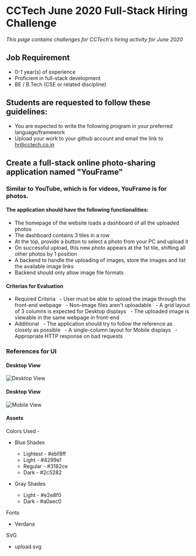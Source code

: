 # CCTech June 2020 Full-Stack Hiring Challenge

_This page contains challenges for CCTech's hiring activity for June 2020_

## Job Requirement

- 0-1 year(s) of experience
- Proficient in full-stack development
- BE / B.Tech (CSE or related discipline)

## Students are requested to follow these guidelines:

- You are expected to write the following program in your preferred language/framework
- Upload your work to your github account and email the link to hr@cctech.co.in

## Create a full-stack online photo-sharing application named "YouFrame"

### Similar to YouTube, which is for videos, YouFrame is for photos.

#### The application should have the following functionalities:

- The homepage of the website loads a dashboard of all the uploaded photos
- The dashboard contains 3 tiles in a row
- At the top, provide a button to select a photo from your PC and upload it
- On successful upload, this new photo appears at the 1st tile, shifting all other photos by 1 position
- A backend to handle the uploading of images, store the images and list the available image links
- Backend should only allow image file formats

#### Criterias for Evaluation

- Required Criteria
    - User must be able to upload the image through the front-end webpage
    - Non-image files aren't uploadable
    - A grid layout of 3 columns is expected for Desktop displays
    - The uploaded image is viewable in the same webpage in front-end
- Additional
    - The application should try to follow the reference as closely as possible
    - A single-column layout for Mobile displays
    - Appropriate HTTP response on bad requests

### References for UI

#### Desktop View

![Desktop View](https://github.com/mercurial-hc/challenges/blob/master/2020/06/hiring/images/c2-q1-desktop.png)

#### Desktop View

![Mobile View](https://github.com/mercurial-hc/challenges/blob/master/2020/06/hiring/images/c2-q1-mobile.png)

#### Assets

Colors Used -
- Blue Shades
  - Lightest - #ebf8ff
  - Light - #4299e1
  - Regular - #3182ce
  - Dark - #2c5282

- Gray Shades
  - Light - #e2e8f0
  - Dark - #a0aec0

Fonts
- Verdana

SVG
- upload.svg
